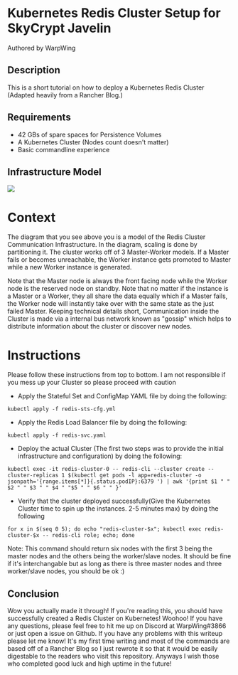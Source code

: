 # Kubernetes Redis Cluster Setup  for SkyCrypt Javelin
Authored by WarpWing
## Description 

This is a short tutorial on how to deploy a Kubernetes Redis Cluster (Adapted heavily from a Rancher Blog.)

## Requirements
- 42 GBs of spare spaces for Persistence Volumes 
- A Kubernetes Cluster (Nodes count doesn't matter)
- Basic commandline experience

## Infrastructure Model 

![](https://rancher.com/img/blog/2018/deploying-redis-cluster/01-rancher-redis-cluster-architecture_hu26fb1ab7510f6a361f82914dbd2d473e_116029_1000x0_resize_box_2.png)

# Context

The diagram that you see above you is a model of the Redis Cluster Communication Infrastructure. In the diagram, scaling is done by partitioning it. The cluster works off of 3 Master-Worker models. If a Master fails or becomes unreachable, the Worker instance gets promoted to Master while a new Worker instance is generated. 

Note that the Master node is always the front facing node while the Worker node is the reserved node on standby. Note that no matter if the instance is a Master or a Worker, they all share the data equally which if a Master fails, the Worker node will instantly take over with the same state as the just failed Master. Keeping technical details short, Communication inside the Cluster is made via a internal bus network known as "gossip" which helps to distribute information about the cluster or discover new nodes.

# Instructions 

Please follow these instructions from top to bottom. I am not responsible if you mess up your Cluster so please proceed with caution 

- Apply the Stateful Set and ConfigMap YAML file by doing the following:
```shell
kubectl apply -f redis-sts-cfg.yml
``` 
- Apply the Redis Load Balancer file by doing the following: 
```shell 
kubectl apply -f redis-svc.yaml
``` 
- Deploy the actual Cluster (The first two steps was to provide the initial infrastructure and configuration) by doing the following: 
```shell 
kubectl exec -it redis-cluster-0 -- redis-cli --cluster create --cluster-replicas 1 $(kubectl get pods -l app=redis-cluster -o jsonpath='{range.items[*]}{.status.podIP}:6379 ') | awk '{print $1 " " $2 " " $3 " " $4 " "$5 " " $6 " " }'

```
- Verify that the cluster deployed successfully(Give the Kubernetes Cluster time to spin up the instances. 2-5 minutes max) by doing the following 
```shell
for x in $(seq 0 5); do echo "redis-cluster-$x"; kubectl exec redis-cluster-$x -- redis-cli role; echo; done
```
Note: This command should return six nodes with the first 3 being the master nodes and the others being the worker/slave nodes. It should be fine if it's interchangable but as long as there is three master nodes and three worker/slave nodes, you should be ok :)

## Conclusion

Wow you actually made it through! If you're reading this, you should have successfully created a Redis Cluster on Kubernetes! Woohoo! If you have any questions, please feel free to hit me up on Discord at WarpWing#3866 or just open a issue on Github. If you have any problems with this writeup please let me know! It's my first time writing and most of the commands are based off of a Rancher Blog so I just rewrote it so that it would be easily digestable to the readers who visit this repository. Anyways I wish those who completed good luck and high uptime in the future!

